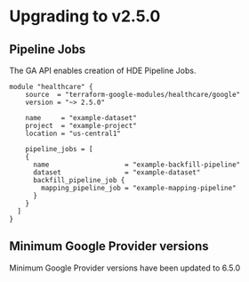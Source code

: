 # Upgrading to v2.5.0

## Pipeline Jobs

The GA API enables creation of HDE Pipeline Jobs.

```
module "healthcare" {
    source  = "terraform-google-modules/healthcare/google"
    version = "~> 2.5.0"

    name     = "example-dataset"
    project  = "example-project"
    location = "us-central1"

    pipeline_jobs = [
    {
      name                   = "example-backfill-pipeline"
      dataset                = "example-dataset"
      backfill_pipeline_job {
        mapping_pipeline_job = "example-mapping-pipeline"
      }
    }
  ]
}
```

## Minimum Google Provider versions

Minimum Google Provider versions have been updated to 6.5.0
